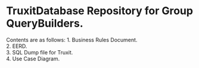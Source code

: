 # TruxitDatabase Repository for Group QueryBuilders.

  Contents are as follows:
    1. Business Rules Document.<br>
    2. EERD.<br>
    3. SQL Dump file for Truxit.<br>
    4. Use Case Diagram.<br>
